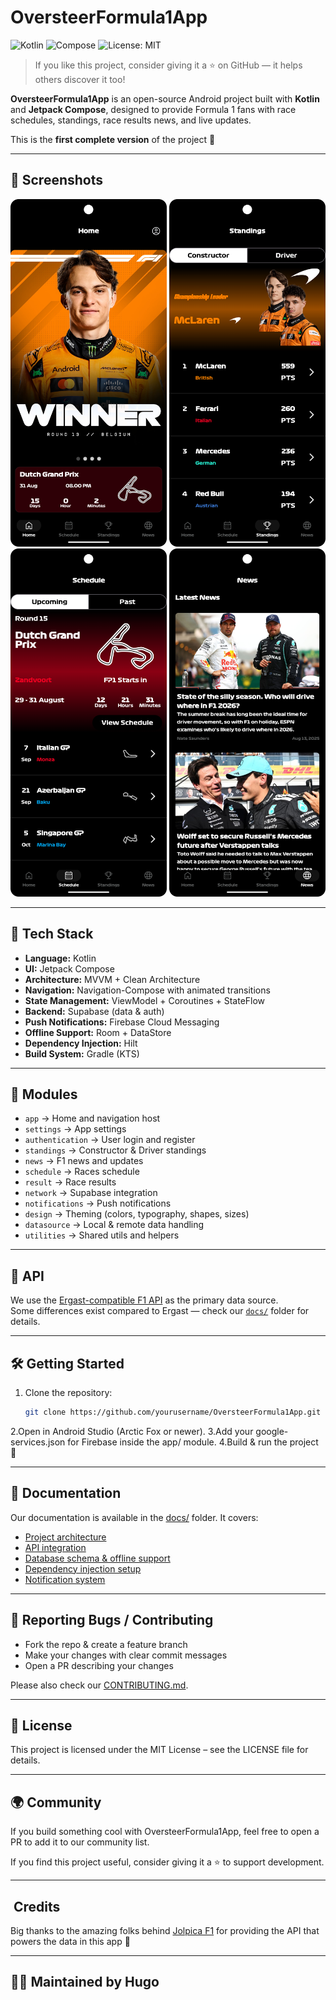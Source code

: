 # OversteerFormula1App

![Kotlin](https://img.shields.io/badge/Kotlin-2.1.20-blueviolet?logo=kotlin)
![Compose](https://img.shields.io/badge/Jetpack%20Compose-UI-orange?logo=android)
![License: MIT](https://img.shields.io/badge/License-MIT-green.svg)

> If you like this project, consider giving it a ⭐ on GitHub — it helps others discover it too!

**OversteerFormula1App** is an open-source Android project built with **Kotlin** and **Jetpack Compose**, designed to provide Formula 1 fans with race schedules, standings, race results news, and live updates.  

This is the **first complete version** of the project 🚀

---

## 📸 Screenshots
<p align="center">
  <img src="docs/images/home_screen.png" width="250" />
  <img src="docs/images/standings_screen.png" width="250" />
  <img src="docs/images/schedule_screen.png" width="250" />
  <img src="docs/images/news_screen.png" width="250" />
</p>

---

## 🚀 Tech Stack
- **Language:** Kotlin  
- **UI:** Jetpack Compose  
- **Architecture:** MVVM + Clean Architecture  
- **Navigation:** Navigation-Compose with animated transitions  
- **State Management:** ViewModel + Coroutines + StateFlow  
- **Backend:** Supabase (data & auth)  
- **Push Notifications:** Firebase Cloud Messaging  
- **Offline Support:** Room + DataStore  
- **Dependency Injection:** Hilt  
- **Build System:** Gradle (KTS)  

---

## 📂 Modules
- `app` → Home and navigation host  
- `settings` → App settings  
- `authentication` → User login and register  
- `standings` → Constructor & Driver standings  
- `news` → F1 news and updates  
- `schedule` → Races schedule  
- `result` → Race results  
- `network` → Supabase integration  
- `notifications` → Push notifications  
- `design` → Theming (colors, typography, shapes, sizes)  
- `datasource` → Local & remote data handling  
- `utilities` → Shared utils and helpers  

---

## 📡 API
We use the [Ergast-compatible F1 API](http://api.jolpi.ca/ergast/f1/) as the primary data source.  
Some differences exist compared to Ergast — check our [`docs/`](./docs) folder for details.  

---

## 🛠️ Getting Started
1. Clone the repository:
   ```bash
   git clone https://github.com/yourusername/OversteerFormula1App.git
2.Open in Android Studio (Arctic Fox or newer).
3.Add your google-services.json for Firebase inside the app/ module.
4.Build & run the project 🚀

---

## 📖 Documentation

Our documentation is available in the [docs/](./docs) folder. It covers:

- [Project architecture](./docs/architecture.md)
- [API integration](./docs/api.md)
- [Database schema & offline support](./docs/database.md)
- [Dependency injection setup](./docs/di.md)
- [Notification system](./docs/notifications.md)

---

## 🐞 Reporting Bugs / Contributing

- Fork the repo & create a feature branch  
- Make your changes with clear commit messages  
- Open a PR describing your changes  

Please also check our [CONTRIBUTING.md](./CONTRIBUTING.md).

---

## 📄 License

This project is licensed under the MIT License – see the LICENSE file for details.

---

## 🌍 Community

If you build something cool with OversteerFormula1App, feel free to open a PR to add it to our community list.

If you find this project useful, consider giving it a ⭐ to support development.

---

## ​ Credits

Big thanks to the amazing folks behind [Jolpica F1](https://github.com/jolpica/jolpica-f1) for providing the API that powers the data in this app 🙌

---

## 👨‍💻 Maintained by Hugo


